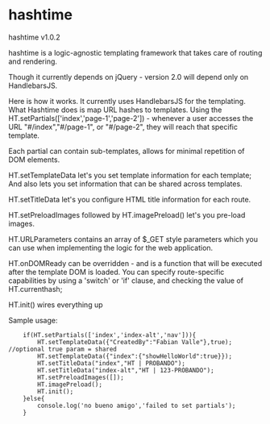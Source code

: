 # hashtime

hashtime v1.0.2


hashtime is a logic-agnostic templating framework that takes care of routing and rendering.


Though it currently depends on jQuery - version 2.0 will depend only on HandlebarsJS. 


Here is how it works. It currently uses HandlebarsJS for the templating. What Hashtime does is map URL hashes to templates.
Using the HT.setPartials(['index','page-1','page-2']) - whenever a user accesses the URL "#/index","#/page-1", or "#/page-2", they will reach that specific template.


Each partial can contain sub-templates, allows for minimal repetition of DOM elements.


HT.setTemplateData let's you set template information for each template; And also lets you set information that can be shared across templates.


HT.setTitleData let's you configure HTML title information for each route. 


HT.setPreloadImages followed by HT.imagePreload() let's you pre-load images.


HT.URLParameters contains an array of $_GET style parameters which you can use when implementing the logic for the web application.


HT.onDOMReady can be overridden - and is a function that will be executed after the template DOM is loaded. You can specify route-specific capabilities by using a 'switch' or 'if' clause, and checking the value of HT.currenthash;


HT.init() wires everything up  


Sample usage:

```
	if(HT.setPartials(['index','index-alt','nav'])){
		HT.setTemplateData({"CreatedBy":"Fabian Valle"},true); //optional true param = shared
		HT.setTemplateData({"index":{"showHelloWorld":true}});
		HT.setTitleData("index","HT | PROBANDO");
		HT.setTitleData("index-alt","HT | 123-PROBANDO");
		HT.setPreloadImages([]);
		HT.imagePreload();
		HT.init();
	}else{
		console.log('no bueno amigo','failed to set partials');
	}
		
```
	



